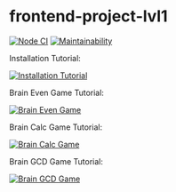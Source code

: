# frontend-project-lvl1

[![Node CI](https://github.com/aemelianovich/frontend-project-lvl1/workflows/Node%20CI/badge.svg)](https://github.com/aemelianovich/frontend-project-lvl1/actions)
[![Maintainability](https://api.codeclimate.com/v1/badges/a99a88d28ad37a79dbf6/maintainability)](https://codeclimate.com/github/aemelianovich/frontend-project-lvl1)

Installation Tutorial:

[![Installation Tutorial](https://asciinema.org/a/xc3Uq0ZjpTkQUFtiZkV8djthz.svg)](https://asciinema.org/a/xc3Uq0ZjpTkQUFtiZkV8djthz?autoplay=1&speed=2)

Brain Even Game Tutorial:

[![Brain Even Game](https://asciinema.org/a/jb3IOLw97KAN0AEgO7TQ06pnH.svg)](https://asciinema.org/a/jb3IOLw97KAN0AEgO7TQ06pnH?autoplay=1&speed=2)

Brain Calc Game Tutorial:

[![Brain Calc Game](https://asciinema.org/a/nmGCKRidt5CK2RuYG1GBjg3ZQ.svg)](https://asciinema.org/a/nmGCKRidt5CK2RuYG1GBjg3ZQ?autoplay=1&speed=2)

Brain GCD Game Tutorial:

[![Brain GCD Game](https://asciinema.org/a/aqtSG9LAmdTxbeqVd5YPmNrk7.svg)](https://asciinema.org/a/aqtSG9LAmdTxbeqVd5YPmNrk7?autoplay=1&speed=2)
